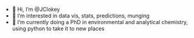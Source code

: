 - 👋 Hi, I’m @JClokey
- 👀 I’m interested in data vis, stats, predictions, munging
- 🌱 I’m currently doing a PhD in environmental and analytical chemistry, using python to take it to new places

